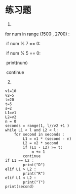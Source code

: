 # 练习题

1.

for num in range (1500 , 2700) :

​		if num % 7 == 0:

​				if num % 5 == 0:

​						print(num)

​				continue

2.

```
v1=10
v2=5
l=20
t=5
s=2
L1=v1
L2=v2
n = 0
seconds = range(1, l//v2 +1 )
while L1 < l and L2 < l:
    for second in seconds :
        L1 = v1 * (second - n)
        L2 = v2 * second
        if (L1 - L2) >= t:
            n += 1
        continue
if L1 == L2 :
        print("D")
elif L1 > L2 :
        print("R")
elif L1 < L2 :
        print("T")
print(second)
